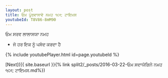 ```yaml
---
layout: post
title: ਓਮ ਪੂੰਰਵਾਸਾਵੇ ਨਮਹ ੧੦੮ ਟਾਇਮਸ
youtubeId: T8V86-8mM90
---
```

 
 
 ਓਮ ਸਰਵ ਲਾਲਾਸਯਾ ਨਮਹ  
 
 -  ਜੋ ਹਰ ਇਕ ਨੂੰ ਪਸੰਦ ਕਰਦਾ ਹੈ 
 
  
 
  
 
 
 
 
 
 


{% include youtubePlayer.html id=page.youtubeId %}
 
[Next]({{ site.baseurl }}{% link  split2/_posts/2016-03-22-ਓਮ ਸਦਾਯੋਗਿਨੇ ਨਮਹ ੧੦੮ ਟਾਇਮਸ.md%})
 

